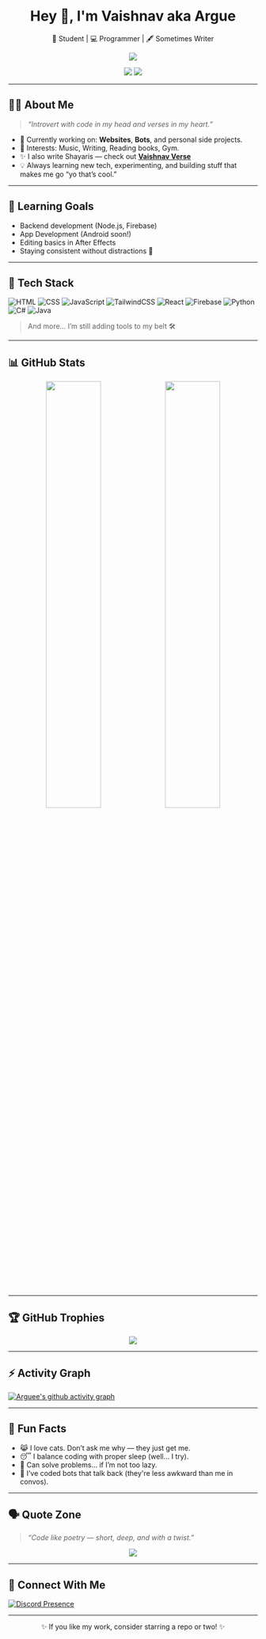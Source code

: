 
<h1 align="center">Hey 👋, I'm Vaishnav aka Argue</h1>
<p align="center">
  🧠 Student | 💻 Programmer | 🖋️ Sometimes Writer 
</p>

<p align="center">
  <a href="https://github.com/Arguee/Arguee">
    <img src="https://readme-typing-svg.herokuapp.com?color=36BCF7&center=true&vCenter=true&lines=Hey+There!+I'm+Argue;High+School+Student+%F0%9F%91%A9%E2%80%8D%F0%9F%92%BB;Web+Dev+%7C+Bot+Dev+%7C+Shayar;Always+Learning+%7C+Rarely+Social" />
  </a>
</p>

<div align="center">
  <img src="https://img.shields.io/github/followers/Arguee?label=Followers&style=for-the-badge" />
  <img src="https://komarev.com/ghpvc/?username=arguee&style=for-the-badge" />
</div>

---

## 🧑‍💻 About Me

> _“Introvert with code in my head and verses in my heart.”_

- 🔭 Currently working on: **Websites**, **Bots**, and personal side projects.
- 🎵 Interests: Music, Writing, Reading books, Gym.
- ✨ I also write Shayaris — check out [**Vaishnav Verse**](https://verse.vaishnav.site)
- 💡 Always learning new tech, experimenting, and building stuff that makes me go “yo that’s cool.”

---

## 🌱 Learning Goals
- Backend development (Node.js, Firebase)
- App Development (Android soon!)
- Editing basics in After Effects
- Staying consistent without distractions 😤

---

## 🚀 Tech Stack

![HTML](https://img.shields.io/badge/HTML5-E34F26?style=flat&logo=html5&logoColor=white)
![CSS](https://img.shields.io/badge/CSS3-1572B6?style=flat&logo=css3&logoColor=white)
![JavaScript](https://img.shields.io/badge/JavaScript-F7DF1E?style=flat&logo=javascript&logoColor=black)
![TailwindCSS](https://img.shields.io/badge/TailwindCSS-38B2AC?style=flat&logo=tailwind-css&logoColor=white)
![React](https://img.shields.io/badge/React-20232A?style=flat&logo=react&logoColor=61DAFB)
![Firebase](https://img.shields.io/badge/Firebase-FFCA28?style=flat&logo=firebase&logoColor=black)
![Python](https://img.shields.io/badge/Python-3776AB?style=flat&logo=python&logoColor=white)
![C#](https://img.shields.io/badge/C%23-239120?style=flat&logo=c-sharp&logoColor=white)
![Java](https://img.shields.io/badge/Java-007396?style=flat&logo=java&logoColor=white)

> And more… I’m still adding tools to my belt 🛠️

---

## 📊 GitHub Stats

<p align="center">
  <img src="https://github-readme-stats.vercel.app/api?username=Arguee&show_icons=true&theme=radical&count_private=true" width="47%" />
  <img src="https://streak-stats.demolab.com?user=Arguee&theme=dark" width="47%" />
</p>

---

## 🏆 GitHub Trophies

<p align="center">
  <img src="https://github-profile-trophy.vercel.app/?username=Arguee&theme=gruvbox&margin-w=10" />
</p>

---

## ⚡ Activity Graph

[![Arguee's github activity graph](https://github-readme-activity-graph.vercel.app/graph?username=Arguee&bg_color=1f1c2c&color=ffffff&line=00ffe1&point=00ffe1&area=true&hide_border=true)](https://github.com/ashutosh00710/github-readme-activity-graph)

---

## 💬 Fun Facts

- 😹 I love cats. Don’t ask me why — they just get me.
- 😴 I balance coding with proper sleep (well… I try).
- 🧠 Can solve problems… if I’m not too lazy.
- 🤖 I’ve coded bots that talk back (they're less awkward than me in convos).

---

## 🗣️ Quote Zone

> _“Code like poetry — short, deep, and with a twist.”_

<p align="center">
  <img src="https://quotes-github-readme.vercel.app/api?type=horizontal&theme=merko" />
</p>

---

## 🔗 Connect With Me

[![Discord Presence](https://lanyard.cnrad.dev/api/842978764690030593)](https://discord.com/users/842978764690030593)

---

<p align="center">
  ✨ If you like my work, consider starring a repo or two! ✨
</p>

